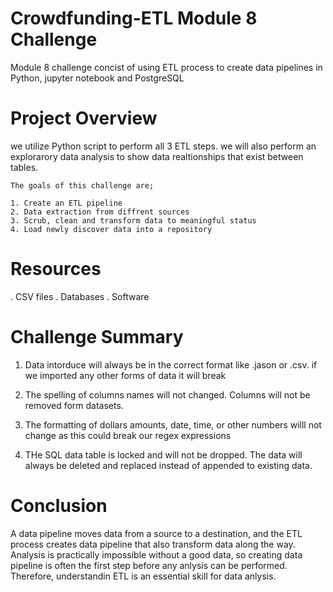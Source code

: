 # Crowdfunding-ETL Module 8 Challenge

Module 8 challenge concist of using ETL process to create data pipelines in Python, jupyter notebook and PostgreSQL


# Project Overview

we utilize Python script to perform all 3 ETL steps. we will also perform an explorarory data analysis to show data realtionships that exist between tables.

    The goals of this challenge are;

    1. Create an ETL pipeline
    2. Data extraction from diffrent sources
    3. Scrub, clean and transform data to meaningful status
    4. Load newly discover data into a repository



# Resources

. CSV files
. Databases
. Software 

# Challenge Summary

1. Data intorduce will always be in the correct format like .jason or .csv. if we imported any other forms of data it will break

2. The spelling of columns names will not changed. Columns will not be removed form datasets.

3. The formatting of dollars amounts, date, time, or other numbers willl not change as this could break our regex expressions

4. THe SQL data table is locked and will not be dropped. The data will always be deleted and replaced instead of appended to existing  data.

# Conclusion

A data pipeline moves data from a source to a destination, and the ETL process creates data pipeline that also transform data along the way. Analysis is practically impossible without a good data, so creating data pipeline is often the first step before any anlysis can be performed. Therefore, understandin ETL is an essential skill for data anlysis.



